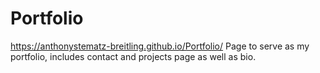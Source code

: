 # Portfolio
https://anthonystematz-breitling.github.io/Portfolio/
Page to serve as my portfolio, includes contact and projects page as well as bio. 
